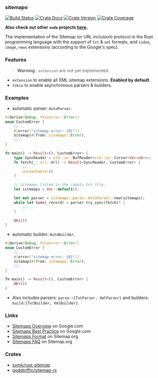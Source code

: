 ### sitemapo

[![Build Status][action-badge]][action-url]
[![Crate Docs][docs-badge]][docs-url]
[![Crate Version][crates-badge]][crates-url]
[![Crate Coverage][coverage-badge]][coverage-url]

**Also check out other `xwde` projects [here](https://github.com/xwde).**

[action-badge]: https://img.shields.io/github/actions/workflow/status/xwde/kit/build.yaml?branch=main&label=build&logo=github&style=flat-square
[action-url]: https://github.com/xwde/kit/actions/workflows/build.yaml
[crates-badge]: https://img.shields.io/crates/v/sitemapo.svg?logo=rust&style=flat-square
[crates-url]: https://crates.io/crates/sitemapo
[docs-badge]: https://img.shields.io/docsrs/sitemapo?logo=Docs.rs&style=flat-square
[docs-url]: http://docs.rs/sitemapo
[coverage-badge]: https://img.shields.io/codecov/c/github/xwde/kit?logo=codecov&logoColor=white&style=flat-square
[coverage-url]: https://app.codecov.io/gh/xwde/kit

The implementation of the Sitemap (or URL inclusion) protocol in the Rust
programming language with the support of `txt` & `xml` formats, and `video`,
`image`, `news` extensions (according to the Google's spec).

### Features

> **Warning** : `extension` are not yet implemented.

- `extension` to enable all XML sitemap extensions. **Enabled by default**.
- `tokio` to enable asynchronous parsers & builders.

### Examples

- automatic parser: `AutoParser`.

```rust
#[derive(Debug, thiserror::Error)]
enum CustomError {
    // ..
    #[error("sitemap error: {0}")]
    Sitemap(#[from] sitemapo::Error),
    //..
}

fn main() -> Result<(), CustomError> {
    type SyncReader = std::io::BufReader<std::io::Cursor<Vec<u8>>>;
    fn fetch(_: url::Url) -> Result<SyncReader, CustomError> {
        // ..
        unreachable!()
    }

    // Sitemaps listed in the robots.txt file.
    let sitemaps = Vec::default();

    let mut parser = sitemapo::parse::AutoParser::new(sitemaps);
    while let Some(_record) = parser.try_sync(fetch)? {
        // ..
    }

    Ok(())
}
```

- automatic builder: `AutoBuilder`.

```rust
#[derive(Debug, thiserror::Error)]
enum CustomError {
    // ..
    #[error("sitemap error: {0}")]
    Sitemap(#[from] sitemapo::Error),
    //..
}

fn main() -> Result<(), CustomError> {
    Ok(())
}
```

- Also includes parsers: `parse::{TxtParser, XmlParser}` and builders:
  `build:{TxtBuilder, XmlBuilder}`.

### Links

- [Sitemaps Overview](https://developers.google.com/search/docs/crawling-indexing/sitemaps/overview)
  on Google.com
- [Sitemaps Best Practice](https://developers.google.com/search/blog/2014/10/best-practices-for-xml-sitemaps-rssatom)
  on Google.com
- [Sitemaps Format](https://www.sitemaps.org/protocol.html) on Sitemap.org
- [Sitemaps FAQ](https://www.sitemaps.org/faq.htm) on Sitemap.org

### Crates

- [svmk/rust-sitemap](https://crates.io/crates/sitemap)
- [goddtriffin/sitemap-rs](https://crates.io/crates/sitemap-rs)
